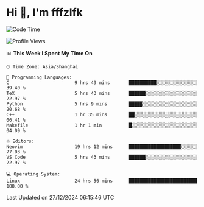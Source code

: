 # Hi 👋, I'm fffzlfk

<!--START_SECTION:waka-->
![Code Time](http://img.shields.io/badge/Code%20Time-1%2C050%20hrs-blue)

![Profile Views](http://img.shields.io/badge/Profile%20Views-0-blue)

📊 **This Week I Spent My Time On** 

```text
🕑︎ Time Zone: Asia/Shanghai

💬 Programming Languages: 
C                        9 hrs 49 mins       ██████████░░░░░░░░░░░░░░░   39.40 % 
TeX                      5 hrs 43 mins       ██████░░░░░░░░░░░░░░░░░░░   22.97 % 
Python                   5 hrs 9 mins        █████░░░░░░░░░░░░░░░░░░░░   20.68 % 
C++                      1 hr 35 mins        ██░░░░░░░░░░░░░░░░░░░░░░░   06.41 % 
Makefile                 1 hr 1 min          █░░░░░░░░░░░░░░░░░░░░░░░░   04.09 % 

🔥 Editors: 
Neovim                   19 hrs 12 mins      ███████████████████░░░░░░   77.03 % 
VS Code                  5 hrs 43 mins       ██████░░░░░░░░░░░░░░░░░░░   22.97 % 

💻 Operating System: 
Linux                    24 hrs 56 mins      █████████████████████████   100.00 % 
```


 Last Updated on 27/12/2024 06:15:46 UTC
<!--END_SECTION:waka-->
